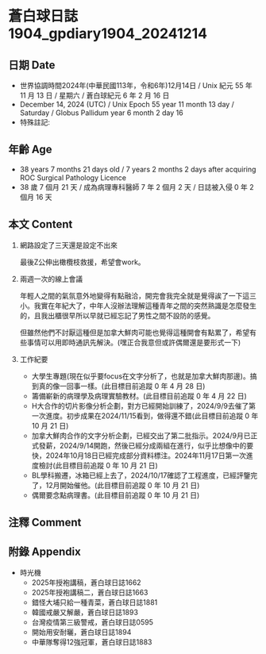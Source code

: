 [_metadata_:encoding]: - "utf-8"
[_metadata_:language]: - "zh-Hant-TW"
[_metadata_:fileformat]: - "markdown"
[_metadata_:MIME_type]: - "text/plain"
[_metadata_:markdown_version]: - "commonmark version 0.30"
[_metadata_:markdown_spec]: - "https://spec.commonmark.org/0.30/"

# 蒼白球日誌1904_gpdiary1904_20241214 #

## 日期 Date ##

* 世界協調時間2024年(中華民國113年，令和6年)12月14日 / Unix 紀元 55 年 11 月 13 日 / 星期六 / 蒼白球紀元 6 年 2 月 16 日
* December 14, 2024 (UTC) / Unix Epoch 55 year 11 month 13 day / Saturday / Globus Pallidum year 6 month 2 day 16
* 特殊註記:

## 年齡 Age ##

* 38 years 7 months 21 days old / 7 years 2 months 2 days after acquiring ROC Surgical Pathology Licence
* 38 歲 7 個月 21 天 / 成為病理專科醫師 7 年 2 個月 2 天 / 日誌被入侵 0 年 2 個月 16 天

## 本文 Content ##

1. 網路設定了三天還是設定不出來

    最後Z公伸出橄欖枝救援，希望會work。

2. 兩週一次的線上會議

    年輕人之間的氣氛意外地變得有點融洽，開完會我完全就是覺得誒了一下這三小。我實在年紀大了，中年人沒辦法理解這種青年之間的突然熟識是怎麼發生的，且我出櫃很早所以早就已經忘記了男性之間不設防的感覺。

    但雖然他們不討厭這種但是加拿大鮮肉可能也覺得這種開會有點累了，希望有些事情可以用即時通訊先解決。(嘿正合我意但或許偶爾還是要形式一下)

3. 工作紀要

    - 大學生專題(現在似乎要focus在文字分析了，也就是加拿大鮮肉那邊)。搞到真的像一回事一樣。(此目標目前追蹤 0 年 4 月 28 日)
    - 籌備嶄新的病理學及病理實驗教材。(此目標目前追蹤 0 年 4 月 22 日)
    - H大合作的切片影像分析企劃，對方已經開始訓練了，2024/9/9去催了第一次進度。初步成果在2024/11/15看到，做得還不錯(此目標目前追蹤 0 年 10 月 21 日)
    - 加拿大鮮肉合作的文字分析企劃，已經交出了第二批指示。2024/9月已正式發薪，2024/9/14開跑，然後已經分成兩組在進行，似乎比想像中的要快，2024年10月18日已經完成部分資料標注。2024年11月17日第一次進度檢討(此目標目前追蹤 0 年 10 月 21 日)
    - BL學科搬遷，冰箱已經上去了，2024/10/17確認了工程進度，已經評鑒完了，12月開始催他。(此目標目前追蹤 0 年 10 月 21 日)
    - 偶爾要念點病理書。(此目標目前追蹤 0 年 10 月 21 日)

## 注釋 Comment ##


## 附錄 Appendix ##

* 時光機
    - 2025年授袍講稿，蒼白球日誌1662
    - 2025年授袍講稿二，蒼白球日誌1663
    - 錯怪大埔只給一種青菜，蒼白球日誌1881
    - 韓國戒嚴又解嚴，蒼白球日誌1893
    - 台灣疫情第三級警戒，蒼白球日誌0595
    - 開始用安耐曬，蒼白球日誌1894
    - 中華隊奪得12強冠軍，蒼白球日誌1883
